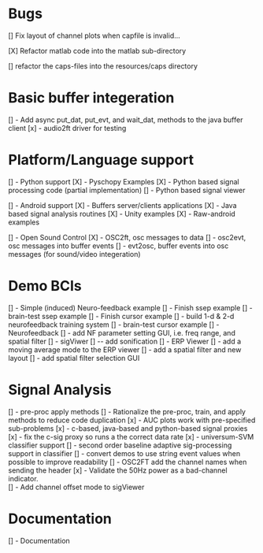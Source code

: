 Bugs
====
[] Fix layout of channel plots when capfile is invalid...

[X] Refactor matlab code into the matlab sub-directory

[] refactor the caps-files into the resources/caps directory 

Basic buffer integeration
=========================
[] - Add async put_dat, put_evt, and wait_dat, methods to the java buffer client
[x] - audio2ft driver for testing

Platform/Language support
=========================
[] - Python support
  [X] - Pyschopy Examples
  [X] - Python based signal processing code  (partial implementation)
  [] - Python based signal viewer
  
[] - Android support
  [X] - Buffers server/clients applications
  [X] - Java based signal analysis routines
  [X] - Unity examples
  [X] - Raw-android examples

[] - Open Sound Control
  [X] - OSC2ft, osc messages to data
  [] - osc2evt, osc messages into buffer events
  [] - evt2osc, buffer events into osc messages (for sound/video integeration)

Demo BCIs
=========
[] - Simple (induced) Neuro-feedback example
[] - Finish ssep example
  [] - brain-test ssep example
[] - Finish cursor example
  [] - build 1-d & 2-d neurofeedback training system
  [] - brain-test cursor example
[] - Neurofeedback
  [] - add NF parameter setting GUI, i.e. freq range, and spatial filter
[] - sigViwer
	[] -- add sonification
[] - ERP Viewer
  [] - add a moving average mode to the ERP viewer
  [] - add a spatial filter and new layout
  [] - add spatial filter selection GUI


Signal Analysis
===============
[] - pre-proc apply methods
[] - Rationalize the pre-proc, train, and apply methods to reduce code duplication
[x] - AUC plots work with pre-specified sub-problems
[x] - c-based, java-based and python-based signal proxies
  [x] - fix the c-sig proxy so runs a the correct data rate
[x] - universum-SVM classifier support
[] - second order baseline adaptive sig-processing support in classifier
[] - convert demos to use string event values when possible to improve readability
[] - OSC2FT add the channel names when sending the header
[x] - Validate the 50Hz power as a bad-channel indicator.  
  [] - Add channel offset mode to sigViewer

Documentation
=============
[] - Documentation
